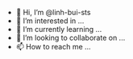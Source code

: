 - 👋 Hi, I’m @linh-bui-sts
- 👀 I’m interested in ...
- 🌱 I’m currently learning ...
- 💞️ I’m looking to collaborate on ...
- 📫 How to reach me ...

<!---
linh-bui-sts/linh-bui-sts is a ✨ special ✨ repository because its `README.md` (this file) appears on your GitHub profile.
You can click the Preview link to take a look at your changes.
--->
